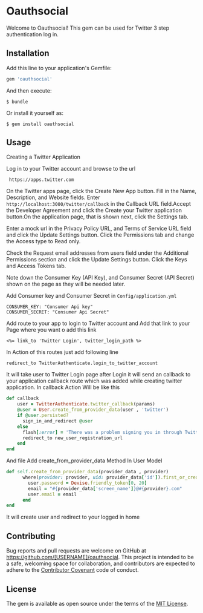 # Oauthsocial

Welcome to Oauthsocial! This gem can be used for Twitter 3 step authentication log in.

## Installation

Add this line to your application's Gemfile:

```ruby
gem 'oauthsocial'
```

And then execute:

    $ bundle

Or install it yourself as:

    $ gem install oauthsocial

## Usage
Creating a Twitter Application

 Log in to your Twitter account and browse to the url 
```
 https://apps.twitter.com
```
On the Twitter apps page, click the Create New App button.
Fill in the Name, Description, and Website fields.
Enter ```http://localhost:3000/twitter/callback``` 
in the Callback URL field.Accept the Developer Agreement and click the Create your Twitter application button.On the application page, that is shown next, click the Settings tab.

Enter a mock url in the Privacy Policy URL, and Terms of Service URL field and click the Update Settings button.
Click the Permissions tab and change the Access type to Read only.

Check the Request email addresses from users field under the Additional Permissions section and click the Update Settings button.
Click the Keys and Access Tokens tab.

Note down the Consumer Key (API Key), and Consumer Secret (API Secret) shown on the page as they will be needed later.

Add Consumer key and Consumer Secret in ```Config/application.yml ```
```
CONSUMER_KEY: "Consumer Api key"
CONSUMER_SECRET: "Consumer Api Secret"

```                                                        

Add route to your app to login to Twitter account and Add that link to your Page where you want o add this link

```
<%= link_to 'Twitter Login', twitter_login_path %>
```
In Action of this routes just add following line

```
redirect_to TwitterAuthenticate.login_to_twitter_account

```
It will take user to Twitter Login page after Login it will send an callback to your application callback route
which was added while creating twitter application. 
In callback Action Will be like this 

```ruby
def callback
    user = TwitterAuthenticate.twitter_callback(params)
    @user = User.create_from_provider_data(user , 'twitter')
    if @user.persisted?
      sign_in_and_redirect @user
    else
      flash[:error] = 'There was a problem signing you in through Twitter. Please register or try signing in later.'
      redirect_to new_user_registration_url
    end
end
```

And file Add create_from_provider_data Method In User Model

```ruby
def self.create_from_provider_data(provider_data , provider)
      where(provider: provider, uid: provider_data['id']).first_or_create do | user |
        user.password = Devise.friendly_token[0, 20]
        email = "#{provider_data['screen_name']}@#{provider}.com"
        user.email = email
      end
end

```

It will create user and redirect to your logged in home

## Contributing

Bug reports and pull requests are welcome on GitHub at https://github.com/[USERNAME]/oauthsocial. This project is intended to be a safe, welcoming space for collaboration, and contributors are expected to adhere to the [Contributor Covenant](http://contributor-covenant.org) code of conduct.

## License

The gem is available as open source under the terms of the [MIT License](https://opensource.org/licenses/MIT).


